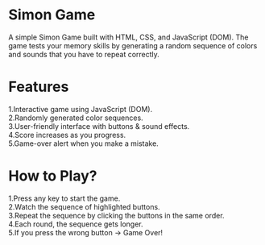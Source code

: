 # Simon Game
A simple Simon Game built with HTML, CSS, and JavaScript (DOM).
The game tests your memory skills by generating a random sequence of colors and sounds that you have to repeat correctly.

# Features
1.Interactive game using JavaScript (DOM).  
2.Randomly generated color sequences.  
3.User-friendly interface with buttons & sound effects.  
4.Score increases as you progress.  
5.Game-over alert when you make a mistake.  

# How to Play?
1.Press any key to start the game.  
2.Watch the sequence of highlighted buttons.  
3.Repeat the sequence by clicking the buttons in the same order.  
4.Each round, the sequence gets longer.  
5.If you press the wrong button → Game Over!  